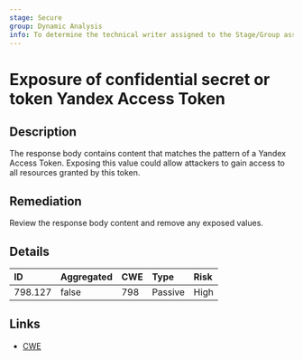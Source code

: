 ```yaml
---
stage: Secure
group: Dynamic Analysis
info: To determine the technical writer assigned to the Stage/Group associated with this page, see https://about.gitlab.com/handbook/engineering/ux/technical-writing/#assignments
---
```


# Exposure of confidential secret or token Yandex Access Token

## Description

The response body contains content that matches the pattern of a Yandex Access Token.
Exposing this value could allow attackers to gain access to all resources granted by this token.

## Remediation

Review the response body content and remove any exposed values.

## Details

| ID | Aggregated | CWE | Type | Risk |
|:---|:--------|:--------|:--------|:--------|
| 798.127 | false | 798 | Passive | High |

## Links

- [CWE](https://cwe.mitre.org/data/definitions/798.html)
